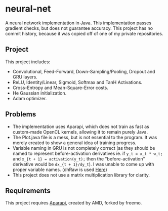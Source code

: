 # neural-net
A neural network implementation in Java. This implementation passes gradient checks, but does not guarantee accuracy. This project has no commit history, because it was copied off of one of my private repositories.
## Project
This project includes:
* Convolutional, Feed-Forward, Down-Sampling/Pooling, Dropout and GRU layers.
* ReLU, Identity/Linear, Sigmoid, Softmax and TanH Activations.
* Cross-Entropy and Mean-Square-Error costs.
* He Gaussian initialization.
* Adam optimizer.

## Problems
* The implementation uses Aparapi, which does not train as fast as custom-made OpenCL kernels, allowing it to remain purely Java.
* The Plot.java file is a mess, but is not essential to the program. It was merely created to show a general idea of training progress.
* Variable naming in GRU is not completely correct (as they should be named to represent before-activation derivatives ie. if `y_t = x_t * w_t;` and `x_{t + 1} = activation(y_t);` then the "before-activation" derivative would be `dx_{t + 1}/dy_t`). I was unable to come up with proper variable names. (dhRaw is used [Here](https://gist.github.com/karpathy/d4dee566867f8291f086))
* This project does not use a matrix multiplication library for clarity.

## Requirements
This project requires [Aparapi](https://github.com/Syncleus/aparapi), created by AMD, forked by freemo.
